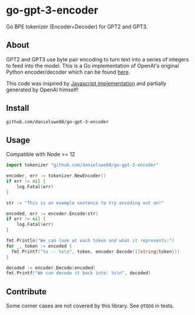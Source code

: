 # go-gpt-3-encoder

Go BPE tokenizer (Encoder+Decoder) for GPT2 and GPT3.

## About

GPT2 and GPT3 use byte pair encoding to turn text into a series of integers to feed into the model. This is a Go implementation of OpenAI's original Python encoder/decoder which can be found [here](https://github.com/openai/gpt-2/blob/master/src/encoder.py).

This code was inspired by [Javascript implementation](https://github.com/latitudegames/GPT-3-Encoder) and partially generated by OpenAI himself!

## Install

```bash
github.com/danielswe88/go-gpt-3-encoder
```

## Usage

Compatible with Node >= 12

```go
import tokenizer "github.com/danielswe88/go-gpt-3-encoder"

encoder, err := tokenizer.NewEncoder()
if err != nil {
    log.Fatal(err)
}

str := "This is an example sentence to try encoding out on!"

encoded, err := encoder.Encode(str)
if err != nil {
    log.Fatal(err)
}

fmt.Println("We can look at each token and what it represents:")
for _, token := encoded {
  fmt.Printf("%s -- %s\n", token, encoder.Decode([]string{token}))
}

decoded := encoder.Decode(encoded)
fmt.Printf("We can decode it back into: %s\n", decoded)
```

## Contribute

Some corner cases are not covered by this library. See `@TODO` in tests.
